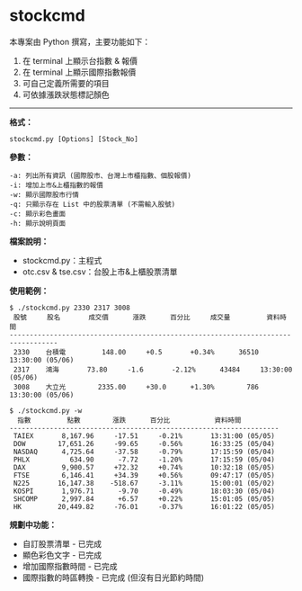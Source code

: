 stockcmd
===================

本專案由 Python 撰寫，主要功能如下：  
1. 在 terminal 上顯示台指數 & 報價  
2. 在 terminal 上顯示國際指數報價  
3. 可自己定義所需要的項目  
4. 可依據漲跌狀態標記顏色  

---------
**格式：**  

    stockcmd.py [Options] [Stock_No]

**參數：**  

    -a: 列出所有資訊 (國際股市、台灣上市櫃指數、個股報價)
    -i: 增加上市&上櫃指數的報價
    -w: 顯示國際股市行情
    -q: 只顯示存在 List 中的股票清單 (不需輸入股號)
    -c: 顯示彩色畫面
    -h: 顯示說明頁面

**檔案說明：**  
 - stockcmd.py：主程式  
 - otc.csv & tse.csv：台股上市&上櫃股票清單  

**使用範例：**  

    $ ./stockcmd.py 2330 2317 3008
     股號     股名       成交價      漲跌      百分比     成交量         資料時間
    ----------------------------------------------------------------------------------
     2330    台積電	     148.00     +0.5       +0.34%      36510     13:30:00 (05/06)
     2317    鴻海	      73.80     -1.6       -2.12%      43484     13:30:00 (05/06)
     3008    大立光	    2335.00     +30.0      +1.30%        786     13:30:00 (05/06)
    
    $ ./stockcmd.py -w
      指數         點數        漲跌      百分比           資料時間
    -------------------------------------------------------------------
     TAIEX       8,167.96     -17.51     -0.21%       13:31:00 (05/05)
     DOW        17,651.26     -99.65     -0.56%       16:33:25 (05/04)
     NASDAQ      4,725.64     -37.58     -0.79%       17:15:59 (05/04)
     PHLX          634.90      -7.72     -1.20%       17:15:59 (05/04)
     DAX         9,900.57     +72.32     +0.74%       10:32:18 (05/05)
     FTSE        6,146.41     +34.39     +0.56%       09:47:17 (05/05)
     N225       16,147.38    -518.67     -3.11%       15:00:01 (05/02)
     KOSPI       1,976.71      -9.70     -0.49%       18:03:30 (05/04)
     SHCOMP      2,997.84      +6.57     +0.22%       15:01:05 (05/05)
     HK         20,449.82     -76.01     -0.37%       16:01:22 (05/05)

**規劃中功能：**  
- 自訂股票清單 - 已完成  
- 顯色彩色文字 - 已完成  
- 增加國際指數時間 - 已完成  
- 國際指數的時區轉換 - 已完成 (但沒有日光節約時間)  
